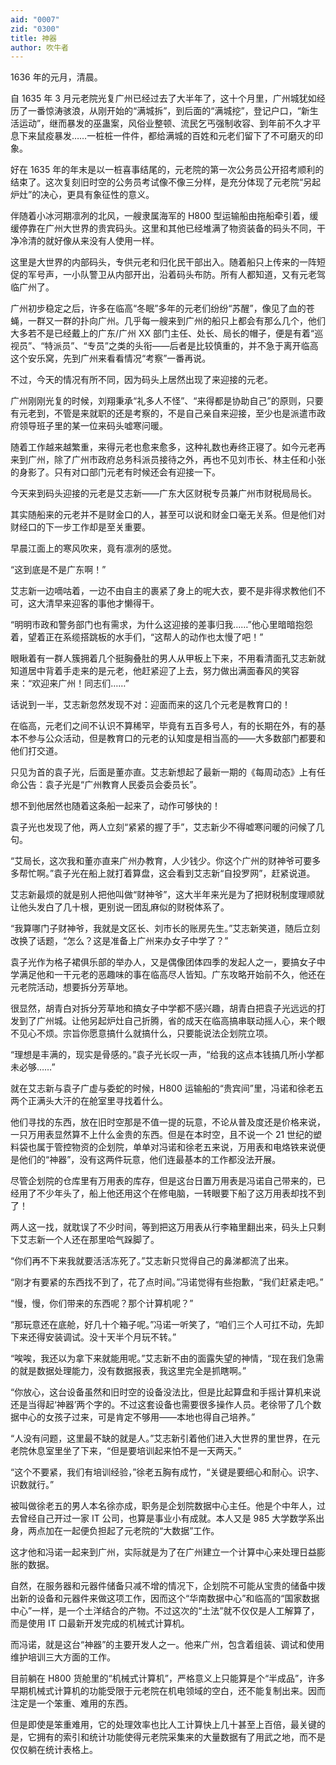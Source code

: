 ```yaml
---
aid: "0007"
zid: "0300"
title: 神器
author: 吹牛者
---
```


1636 年的元月，清晨。

自 1635 年 3 月元老院光复广州已经过去了大半年了，这十个月里，广州城犹如经历了一番惊涛骇浪，从刚开始的“满城拆”，到后面的“满城挖”，登记户口，“新生活运动”，继而暴发的巫蛊案，风俗业整顿、流民乞丐强制收容、到年前不久才平息下来鼠疫暴发……一桩桩一件件，都给满城的百姓和元老们留下了不可磨灭的印象。

好在 1635 年的年末是以一桩喜事结尾的，元老院的第一次公务员公开招考顺利的结束了。这次复刻旧时空的公务员考试像不像三分样，是充分体现了元老院“另起炉灶”的决心，更具有象征性的意义。

伴随着小冰河期凛冽的北风，一艘隶属海军的 H800 型运输船由拖船牵引着，缓缓停靠在广州大世界的贵宾码头。这里和其他已经堆满了物资装备的码头不同，干净冷清的就好像从来没有人使用一样。

这里是大世界的内部码头，专供元老和归化民干部出入。随着船只上传来的一阵短促的军号声，一小队警卫从内部开出，沿着码头布防。所有人都知道，又有元老驾临广州了。

广州初步稳定之后，许多在临高“冬眠”多年的元老们纷纷“苏醒”，像见了血的苍蝇，一群又一群的扑向广州。几乎每一艘来到广州的船只上都会有那么几个，他们大多若不是已经戴上的广东/广州 XX 部门主任、处长、局长的帽子，便是有着“巡视员”、“特派员”、“专员”之类的头衔——后者是比较慎重的，并不急于离开临高这个安乐窝，先到广州来看看情况“考察”一番再说。

不过，今天的情况有所不同，因为码头上居然出现了来迎接的元老。

广州刚刚光复的时候，刘翔秉承“礼多人不怪”、“来得都是协助自己”的原则，只要有元老到，不管是来就职的还是考察的，不是自己亲自来迎接，至少也是派遣市政府领导班子里的某一位来码头嘘寒问暖。

随着工作越来越繁重，来得元老也愈来愈多，这种礼数也寿终正寝了。如今元老再来到广州，除了广州市政府总务科派员接待之外，再也不见刘市长、林主任和小张的身影了。只有对口部门元老有时候还会有迎接一下。

今天来到码头迎接的元老是艾志新――广东大区财税专员兼广州市财税局局长。

其实随船来的元老并不是财金口的人，甚至可以说和财金口毫无关系。但是他们对财经口的下一步工作却是至关重要。

早晨江面上的寒风吹来，竟有凛冽的感觉。

“这到底是不是广东啊！”

艾志新一边嘀咕着，一边不由自主的裹紧了身上的呢大衣，要不是非得求教他们不可，这大清早来迎客的事他才懒得干。

“明明市政和警务部门也有需求，为什么这迎接的差事归我……”他心里暗暗抱怨着，望着正在系缆搭跳板的水手们，“这帮人的动作也太慢了吧！”

眼瞅着有一群人簇拥着几个挺胸叠肚的男人从甲板上下来，不用看清面孔艾志新就知道居中背着手走来的是元老，他赶紧迎了上去，努力做出满面春风的笑容来：“欢迎来广州！同志们……”

话说到一半，艾志新忽然发现不对：迎面而来的这几个元老是教育口的！

在临高，元老们之间不认识不算稀罕，毕竟有五百多号人，有的长期在外，有的基本不参与公众活动，但是教育口的元老的认知度是相当高的――大多数部门都要和他们打交道。

只见为首的袁子光，后面是董亦直。艾志新想起了最新一期的《每周动态》上有任命公告：袁子光是“广州教育人民委员会委员长”。

想不到他居然也随着这条船一起来了，动作可够快的！

袁子光也发现了他，两人立刻“紧紧的握了手”，艾志新少不得嘘寒问暖的问候了几句。

“艾局长，这次我和董亦直来广州办教育，人少钱少。你这个广州的财神爷可要多多帮忙啊。”袁子光在船上就打着算盘，这会看到艾志新“自投罗网”，赶紧说道。

艾志新最烦的就是别人把他叫做“财神爷”，这大半年来光是为了把财税制度理顺就让他头发白了几十根，更别说一团乱麻似的财税体系了。

“我算哪门子财神爷，我就是文区长、刘市长的账房先生。”艾志新笑道，随后立刻改换了话题，“怎么？这是准备上广州来办女子中学了？”

袁子光作为格子裙俱乐部的举办人，又是偶像团体四季的发起人之一，要搞女子中学满足他和一干元老的恶趣味的事在临高尽人皆知。广东攻略开始前不久，他还在元老院活动，想要拆分芳草地。

很显然，胡青白对拆分芳草地和搞女子中学都不感兴趣，胡青白把袁子光远远的打发到了广州城。让他另起炉灶自己折腾，省的成天在临高搞串联动摇人心，来个眼不见心不烦。宗旨你愿意搞什么就搞什么，只要能说法企划院立项。

“理想是丰满的，现实是骨感的。”袁子光长叹一声，“给我的这点本钱搞几所小学都未必够……”

就在艾志新与袁子广虚与委蛇的时候，H800 运输船的“贵宾间”里，冯诺和徐老五两个正满头大汗的在舱室里寻找着什么。

他们寻找的东西，放在旧时空那是不值一提的玩意，不论从普及度还是价格来说，一只万用表显然算不上什么金贵的东西。但是在本时空，且不说一个 21 世纪的塑料袋也属于管控物资的企划院，单单对冯诺和徐老五来说，万用表和电烙铁来说便是他们的“神器”，没有这两件玩意，他们连最基本的工作都没法开展。

尽管企划院的仓库里有万用表的库存，但是这台日置万用表是冯诺自己带来的，已经用了不少年头了，船上他还用这个在修电脑，一转眼要下船了这万用表却找不到了！

两人这一找，就耽误了不少时间，等到把这万用表从行李箱里翻出来，码头上只剩下艾志新一个人还在那里哈气跺脚了。

“你们再不下来我就要活活冻死了。”艾志新只觉得自己的鼻涕都流了出来。

“刚才有要紧的东西找不到了，花了点时间。”冯诺觉得有些抱歉，“我们赶紧走吧。”

“慢，慢，你们带来的东西呢？那个计算机呢？”

“那玩意还在底舱，好几十个箱子呢。”冯诺一听笑了，“咱们三个人可扛不动，先卸下来还得安装调试。没十天半个月玩不转。”

“唉唉，我还以为拿下来就能用呢。”艾志新不由的面露失望的神情，“现在我们急需的就是数据处理能力，没有数据报表，我这里完全是抓瞎啊。”

“你放心，这台设备虽然和旧时空的设备没法比，但是比起算盘和手摇计算机来说还是当得起‘神器’两个字的。不过这套设备也需要很多操作人员。老徐带了几个数据中心的女孩子过来，可是肯定不够用――本地也得自己培养。”

“人没有问题，这里最不缺的就是人。”艾志新引着他们进入大世界的里世界，在元老院休息室里坐了下来，“但是要培训起来怕不是一天两天。”

“这个不要紧，我们有培训经验，”徐老五胸有成竹，“关键是要细心和耐心。识字、识数就行。”

被叫做徐老五的男人本名徐亦成，职务是企划院数据中心主任。他是个中年人，过去曾经自己开过一家 IT 公司，也算是事业小有成就。本人又是 985 大学数学系出身，两点加在一起便负担起了元老院的“大数据”工作。

这才他和冯诺一起来到广州，实际就是为了在广州建立一个计算中心来处理日益膨胀的数据。

自然，在服务器和元器件储备只减不增的情况下，企划院不可能从宝贵的储备中拨出新的设备和元器件来做这项工作，因而这个“华南数据中心”和临高的“国家数据中心”一样，是一个土洋结合的产物。不过这次的“土法”就不仅仅是人工解算了，而是使用 IT 口最新开发完成的机械式计算机。

而冯诺，就是这台“神器”的主要开发人之一。他来广州，包含着组装、调试和使用维护培训三大方面的工作。

目前躺在 H800 货舱里的“机械式计算机”，严格意义上只能算是个“半成品”，许多早期机械式计算机的功能受限于元老院在机电领域的空白，还不能复制出来。因而注定是一个笨重、难用的东西。

但是即使是笨重难用，它的处理效率也比人工计算快上几十甚至上百倍，最关键的是，它拥有的索引和统计功能使得元老院采集来的大量数据有了用武之地，而不是仅仅躺在统计表格上。

